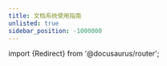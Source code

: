 ```yaml
---
title: 文档系统使用指南
unlisted: true
sidebar_position: -1000000
---
```


import {Redirect} from '@docusaurus/router';

<Redirect to="./edit-help/markdown-intro/" /> 

